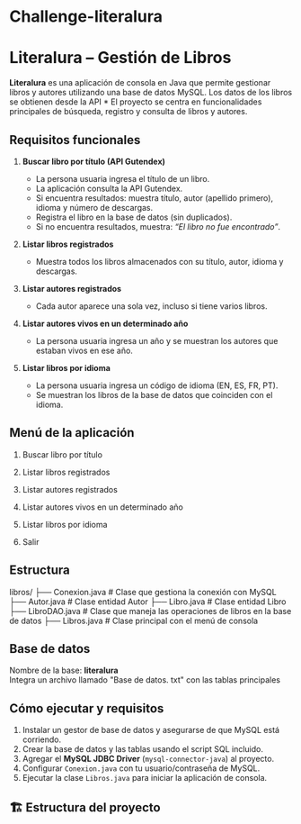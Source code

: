 # Challenge-literalura

# Literalura – Gestión de Libros

**Literalura** es una aplicación de consola en Java que permite gestionar libros y autores utilizando una base de datos MySQL. Los datos de los libros se obtienen desde la API *
El proyecto se centra en funcionalidades principales de búsqueda, registro y consulta de libros y autores.

## Requisitos funcionales

1. **Buscar libro por título (API Gutendex)**
   - La persona usuaria ingresa el título de un libro.  
   - La aplicación consulta la API Gutendex.  
   - Si encuentra resultados: muestra título, autor (apellido primero), idioma y número de descargas.  
   - Registra el libro en la base de datos (sin duplicados).  
   - Si no encuentra resultados, muestra: *“El libro no fue encontrado”*.

2. **Listar libros registrados**
   - Muestra todos los libros almacenados con su título, autor, idioma y descargas.

3. **Listar autores registrados**
   - Cada autor aparece una sola vez, incluso si tiene varios libros.

4. **Listar autores vivos en un determinado año**
   - La persona usuaria ingresa un año y se muestran los autores que estaban vivos en ese año.

5. **Listar libros por idioma**
   - La persona usuaria ingresa un código de idioma (EN, ES, FR, PT).  
   - Se muestran los libros de la base de datos que coinciden con el idioma.
  
##  Menú de la aplicación

1. Buscar libro por título

2. Listar libros registrados

3. Listar autores registrados

4. Listar autores vivos en un determinado año

5. Listar libros por idioma

6. Salir
     
## Estructura 
libros/
├── Conexion.java # Clase que gestiona la conexión con MySQL
├── Autor.java # Clase entidad Autor
├── Libro.java # Clase entidad Libro
├── LibroDAO.java # Clase que maneja las operaciones de libros en la base de datos
├── Libros.java # Clase principal con el menú de consola


## Base de datos

Nombre de la base: **literalura**  
Integra un archivo llamado "Base de datos. txt" con las tablas principales 

## Cómo ejecutar y requisitos

1. Instalar un gestor de base de datos y asegurarse de que MySQL está corriendo.  
2. Crear la base de datos y las tablas usando el script SQL incluido.  
3. Agregar el **MySQL JDBC Driver** (`mysql-connector-java`) al proyecto.  
4. Configurar `Conexion.java` con tu usuario/contraseña de MySQL.  
5. Ejecutar la clase `Libros.java` para iniciar la aplicación de consola.  

## 🏗️ Estructura del proyecto

